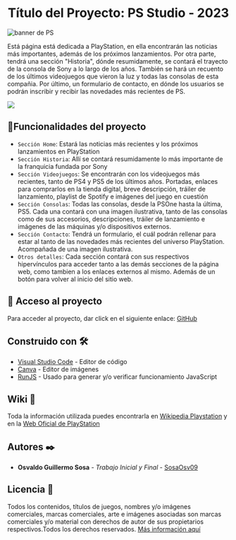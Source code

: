<h1 align="center"> Título del Proyecto: PS Studio - 2023 </h1>

![banner de PS](https://lojasdream.vteximg.com.br/arquivos/ids/218839/PlaystationDesktop.png?v=637546936427000000)

Está página está dedicada a PlayStation, en ella encontrarán las noticias más importantes, además de los próximos lanzamientos. Por otra parte, tendrá una sección "Historia", dónde resumidamente, se contará el trayecto de la consola de Sony a lo largo de los años. También se hará un recuento de los últimos videojuegos que vieron la luz y todas las consolas de esta compañia. Por último, un formulario de contacto, en dónde los usuarios se podrán inscribir y recibir las novedades más recientes de PS.

<p align="left">
   <img src="https://img.shields.io/badge/STATUS-EN%20DESAROLLO-green">
   </p>
   
   ## :hammer:Funcionalidades del proyecto

- `Sección Home`:  Estará las noticias más recientes y los próximos lanzamientos en PlayStation
- `Sección Historia`:  Allí se contará resumidamente lo más importante de la franquicia fundada por Sony
- `Sección Videojuegos`:  Se encontrarán con los videojuegos más recientes, tanto de PS4 y PS5 de los últimos años. Portadas, enlaces para comprarlos en la tienda digital, breve descripción, tráiler de lanzamiento, playlist de Spotify e imágenes del juego en cuestión
- `Sección Consolas`:  Todas las consolas, desde la PSOne hasta la última, PS5. Cada una contará con una imagen ilustrativa, tanto de las consolas como de sus accesorios, descripciones, tráiler de lanzamiento e imágenes de las máquinas y/o dispositivos externos. 
- `Sección Contacto`:  Tendrá un formulario, el cuál podrán rellenar para estar al tanto de las novedades más recientes del universo PlayStation. Acompañada de una imagen ilustrativa. 
- `Otros detalles`:  Cada sección contará con sus respectivos hipervínculos para acceder tanto a las demás secciones de la página web, como tambien a los enlaces externos al mismo. Además de un botón para volver al inicio del sitio web. 

## 📁 Acceso al proyecto

Para acceder al proyecto, dar click en el siguiente enlace: [GitHub](https://sosaosv09.github.io/Trabajo-Final-BA-Multiplica-2023/)

## Construido con 🛠️

- [Visual Studio Code](https://code.visualstudio.com) - Editor de código
- [Canva](https://www.canva.com) - Editor de imágenes
- [RunJS](https://runjs.app) - Usado para generar y/o verificar funcionamiento JavaScript

## Wiki 📖

Toda la información utilizada puedes encontrarla en [Wikipedia Playstation](https://es.wikipedia.org/wiki/PlayStation) y en la [Web Oficial de PlayStation](https://www.playstation.com/es-ar/)

## Autores ✒️

* **Osvaldo Guillermo Sosa** - *Trabajo Inicial y Final* - [SosaOsv09](https://github.com/SosaOsv09)

## Licencia 📄

Todos los contenidos, títulos de juegos, nombres y/o imágenes comerciales, marcas comerciales, arte e imágenes asociadas son marcas comerciales y/o material con derechos de autor de sus propietarios respectivos.Todos los derechos reservados. [Más información aquí](https://www.playstation.com/legal/copyright-and-trademark-notice/)